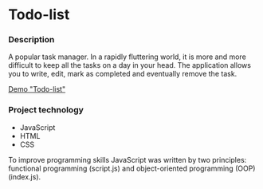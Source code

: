 # Todo-list

### Description

A popular task manager. In a rapidly fluttering world, it is more and more difficult to keep all the tasks on a day in your head. The application allows you to write, edit, mark as completed and eventually remove the task. 


[Demo "Todo-list"](https://todo-list-tkuts.vercel.app/)

### Project technology

- JavaScript
- HTML
- CSS

To improve programming skills JavaScript was written by two principles: functional programming (script.js) and object-oriented programming (OOP) (index.js).
